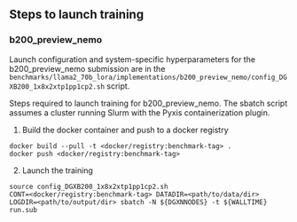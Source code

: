## Steps to launch training

### b200_preview_nemo

Launch configuration and system-specific hyperparameters for the
b200_preview_nemo submission are in the
`benchmarks/llama2_70b_lora/implementations/b200_preview_nemo/config_DGXB200_1x8x2xtp1pp1cp2.sh` script.

Steps required to launch training for b200_preview_nemo.  The sbatch
script assumes a cluster running Slurm with the Pyxis containerization plugin.

1. Build the docker container and push to a docker registry

```
docker build --pull -t <docker/registry:benchmark-tag> .
docker push <docker/registry:benchmark-tag>
```

2. Launch the training
```
source config_DGXB200_1x8x2xtp1pp1cp2.sh
CONT=<docker/registry:benchmark-tag> DATADIR=<path/to/data/dir> LOGDIR=<path/to/output/dir> sbatch -N ${DGXNNODES} -t ${WALLTIME} run.sub
```
